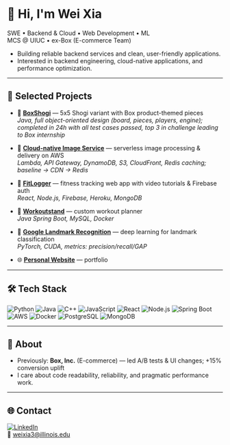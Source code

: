 # 👋 Hi, I'm Wei Xia

SWE • Backend & Cloud • Web Development • ML  
MCS @ UIUC • ex-Box (E-commerce Team)

- Building reliable backend services and clean, user-friendly applications.  
- Interested in backend engineering, cloud-native applications, and performance optimization.  

---

## 🚀 Selected Projects
- 🔗 [**BoxShogi**](https://github.com/WeiXia-0000/BoxShogi) — 5x5 Shogi variant with Box product-themed pieces  
  *Java, full object-oriented design (board, pieces, players, engine); completed in 24h with all test cases passed, top 3 in challenge leading to Box internship* 

- 🔗 [**Cloud-native Image Service**](https://github.com/WeiXia-0000/Cloud-native-Image-Service) — serverless image processing & delivery on AWS  
  *Lambda, API Gateway, DynamoDB, S3, CloudFront, Redis caching; baseline → CDN → Redis*  

- 🔗 [**FitLogger**](https://github.com/WeiXia-0000/FitLogger-Fitness-Tracking-Platform) — fitness tracking web app with video tutorials & Firebase auth  
  *React, Node.js, Firebase, Heroku, MongoDB*  

- 🔗 [**Workoutstand**](https://github.com/WeiXia-0000/Workoutstand) — custom workout planner  
  *Java Spring Boot, MySQL, Docker*  

- 🔗 [**Google Landmark Recognition**](https://github.com/WeiXia-0000/Google-Landmark-Recognition) — deep learning for landmark classification  
  *PyTorch, CUDA, metrics: precision/recall/GAP*  

- 🌐 [**Personal Website**](https://weixia.me) — portfolio
---

## 🛠️ Tech Stack
![Python](https://img.shields.io/badge/-Python-3776AB?logo=python&logoColor=white)
![Java](https://img.shields.io/badge/-Java-007396?logo=openjdk&logoColor=white)
![C++](https://img.shields.io/badge/-C++-00599C?logo=cplusplus&logoColor=white)
![JavaScript](https://img.shields.io/badge/-JavaScript-F7DF1E?logo=javascript&logoColor=black)
![React](https://img.shields.io/badge/-React-61DAFB?logo=react&logoColor=black)
![Node.js](https://img.shields.io/badge/-Node.js-339933?logo=node.js&logoColor=white)
![Spring Boot](https://img.shields.io/badge/-Spring%20Boot-6DB33F?logo=springboot&logoColor=white)
![AWS](https://img.shields.io/badge/-AWS-232F3E?logo=amazon-aws&logoColor=white)
![Docker](https://img.shields.io/badge/-Docker-2496ED?logo=docker&logoColor=white)
![PostgreSQL](https://img.shields.io/badge/-PostgreSQL-4169E1?logo=postgresql&logoColor=white)
![MongoDB](https://img.shields.io/badge/-MongoDB-47A248?logo=mongodb&logoColor=white)

---

## 👔 About
- Previously: **Box, Inc.** (E-commerce) — led A/B tests & UI changes; +15% conversion uplift  
- I care about code readability, reliability, and pragmatic performance work.  

---

## 🌐 Contact
[![LinkedIn](https://img.shields.io/badge/LinkedIn-weixia--uiuc-blue?logo=linkedin&logoColor=white)](https://www.linkedin.com/in/weixia-uiuc)  
📧 weixia3@illinois.edu

